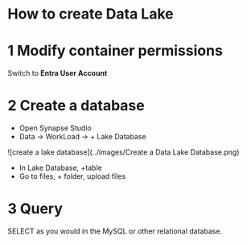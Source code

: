 # How to create Data Lake

# 1 Modify container permissions

Switch to **Entra User Account**



# 2 Create a database

- Open Synapse Studio
- Data → WorkLoad → + Lake Database

![create a lake database](../images/Create a Data Lake Database.png)

- In Lake Database, +table
- Go to files, + folder, upload files



# 3 Query

SELECT as you would in the MySQL or other relational database.


